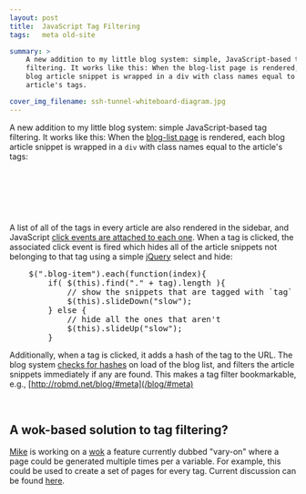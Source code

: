 ```yaml
---
layout: post
title:  JavaScript Tag Filtering
tags:   meta old-site

summary: >
    A new addition to my little blog system: simple, JavaScript-based tag
    filtering. It works like this: When the blog-list page is rendered, each
    blog article snippet is wrapped in a div with class names equal to the
    article's tags.

cover_img_filename: ssh-tunnel-whiteboard-diagram.jpg
---
```


A new addition to my little blog system: simple JavaScript-based tag filtering.
It works like this: When the [blog-list page][blog-list-page] is rendered,
each blog article snippet is wrapped in a `div` with class names equal to the
article's tags:

<pre class='prettyprint lang-html'>
    <div class='tag1 tag2 tag3'>
        <!-- article snippet -->
    </div>
</pre>

[blog-list-page]: https://github.com/robatron/robmd.net/blob/f33250244660ba25f05c291352f6f901dee9af1f/templates/blog-list.html

A list of all of the tags in every article are also rendered in the sidebar,
and JavaScript [click events are attached to each one][click-events]. When a
tag is clicked, the associated click event is fired which hides all of the
article snippets not belonging to that tag using a simple [jQuery][] select and
hide:

<pre class='prettyprint'>
    $(".blog-item").each(function(index){
        if( $(this).find("." + tag).length ){
            // show the snippets that are tagged with `tag`
            $(this).slideDown("slow");
        } else {
            // hide all the ones that aren't
            $(this).slideUp("slow");
        }
</pre>

[click-events]: https://github.com/robatron/robmd.net/blob/7a013ce1f0087e82419f1491ddf1db03faa645e9/templates/blog-base.html#L96
[jquery]: http://jquery.com

Additionally, when a tag is clicked, it adds a hash of the tag to the URL. The
blog system [checks for hashes][checks] on load of the blog list, and filters
the article snippets immediately if any are found. This makes a tag filter
bookmarkable, e.g., [http://robmd.net/blog/#meta](/blog/#meta)

[checks]: https://github.com/robatron/robmd.net/blob/7a013ce1f0087e82419f1491ddf1db03faa645e9/templates/blog-base.html#L104

<br>

## A wok-based solution to tag filtering?

[Mike][] is working on a [wok][] a feature currently dubbed "vary-on" where a
page could be generated multiple times per a variable. For example, this could
be used to create a set of pages for every tag. Current discussion can be found
[here][vary-on-issue].

[mike]: https://github.com/mythmon
[wok]: https://github.com/mythmon/wok
[vary-on-issue]: https://github.com/mythmon/wok/issues/55
